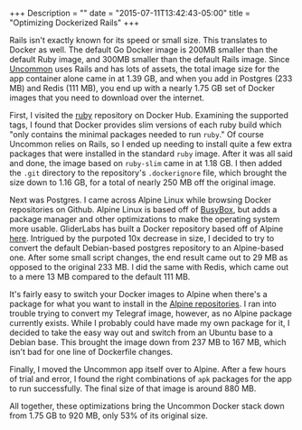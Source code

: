 +++
Description = ""
date = "2015-07-11T13:42:43-05:00"
title = "Optimizing Dockerized Rails"
+++

Rails isn't exactly known for its speed or small size. This translates to Docker as well. The default Go Docker image is 200MB smaller than the default Ruby image, and 300MB smaller than the default Rails image. Since [Uncommon](https://uncommon.cc) uses Rails and has lots of assets, the total image size for the app container alone came in at 1.39 GB, and when you add in Postgres (233 MB) and Redis (111 MB), you end up with a nearly 1.75 GB set of Docker images that you need to download over the internet.

First, I visited the [ruby](https://registry.hub.docker.com/_/ruby/) repository on Docker Hub. Examining the supported tags, I found that Docker provides slim versions of each ruby build which "only contains the minimal packages needed to run `ruby`." Of course Uncommon relies on Rails, so I ended up needing to install quite a few extra packages that were installed in the standard `ruby` image. After it was all said and done, the image based on `ruby-slim` came in at 1.18 GB. I then added the `.git` directory to the repository's `.dockerignore` file, which brought the size down to 1.16 GB, for a total of nearly 250 MB off the original image.

Next was Postgres. I came across Alpine Linux while browsing Docker repositories on Github. Alpine Linux is based off of [BusyBox](http://www.busybox.net/), but adds a package manager and other optimizations to make the operating system more usable. GliderLabs has built a Docker repository based off of Alpine [here](https://github.com/gliderlabs/docker-alpine). Intrigued by the purpoted 10x decrease in size, I decided to try to convert the default Debian-based postgres repository to an Alpine-based one. After some small script changes, the end result came out to 29 MB as opposed to the original 233 MB. I did the same with Redis, which came out to a mere 13 MB compared to the default 111 MB.

It's fairly easy to switch your Docker images to Alpine when there's a package for what you want to install in the [Alpine repositories](http://pkgs.alpinelinux.org/packages). I ran into trouble trying to convert my Telegraf image, however, as no Alpine package currently exists. While I probably could have made my own package for it, I decided to take the easy way out and switch from an Ubuntu base to a Debian base. This brought the image down from 237 MB to 167 MB, which isn't bad for one line of Dockerfile changes.

Finally, I moved the Uncommon app itself over to Alpine. After a few hours of trial and error, I found the right combinations of `apk` packages for the app to run successfully. The final size of that image is around 880 MB.

All together, these optimizations bring the Uncommon Docker stack down from 1.75 GB to 920 MB, only 53% of its original size.
